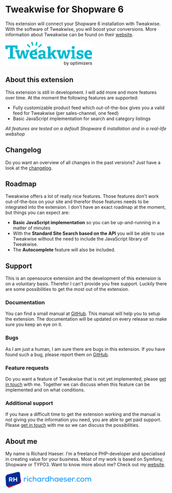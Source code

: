 # Tweakwise for Shopware 6
This extension will connect your Shopware 6 installation with Tweakwise.
With the software of Tweakwise, you will boost your conversions. More information
about Tweakwise can be found on their [website](https://www.tweakwise.com).

![Tweakwise](src/Resources/public/logo-tweakwise.png)

## About this extension
This extension is still in development. I will add more and more features over time.
At the moment the following features are supported:

- Fully customizable product feed which out-of-the-box gives you a valid feed for Tweakwise (per sales-channel, one feed)
- Basic JavaScript implementation for search and category listings

_All features are tested on a default Shopware 6 installation and in a real-life webshop_

## Changelog
Do you want an overview of all changes in the past versions? Just have a look at the [changelog](CHANGELOG.md).

## Roadmap
Tweakwise offers a lot of really nice features. Those features don't work out-of-the-box on your site
and therefor those features needs to be integrated into the extension. I don't have an exact roadmap 
at the moment, but things you can expect are:

- **Basic JavaScript implementation** so you can be up-and-running in a matter of minutes
- With the **Standard Site Search based on the API** you will be able to use Tweakwise without the need to include the JavaScript library of Tweakwise. 
- The **Autocomplete** feature will also be included.

## Support
This is an opensource extension and the development of this extension is on a voluntary basis. Therefor I can't provide you
free support. Luckily there are some possibilities to get the most out of the extension.

### Documentation
You can find a small manual at [GitHub](https://github.com/richardhaeser-com/sw-tweakwise/wiki/Documentation). 
This manual will help you to setup the extension. The documentation will be updated on every release so
make sure you keep an eye on it.

### Bugs
As I am just a human, I am sure there are bugs in this extension. If you have found such a bug, please
report them on [GitHub](https://github.com/richardhaeser-com/sw-tweakwise/issues).

### Feature requests
Do you want a feature of Tweakwise that is not yet implemented, please [get in touch](mailto:support@richardhaeser.com) with me. Together we can discuss 
when this feature can be implemented and on what conditions.

### Additional support
If you have a difficult time to get the extension working and the manual is not giving you the information you need,
you are able to get paid support. Please [get in touch](mailto:support@richardhaeser.com) with me so we can discuss the possibilities.

## About me
My name is Richard Haeser. I'm a freelance PHP-developer and specialised in creating value
for your business. Most of my work is based on Symfony, Shopware or TYPO3. Want to know more about me?
Check out my [website](https://www.richardhaeser.com).

![richardhaeser.com](src/Resources/public/logo-richardhaeser.png)
